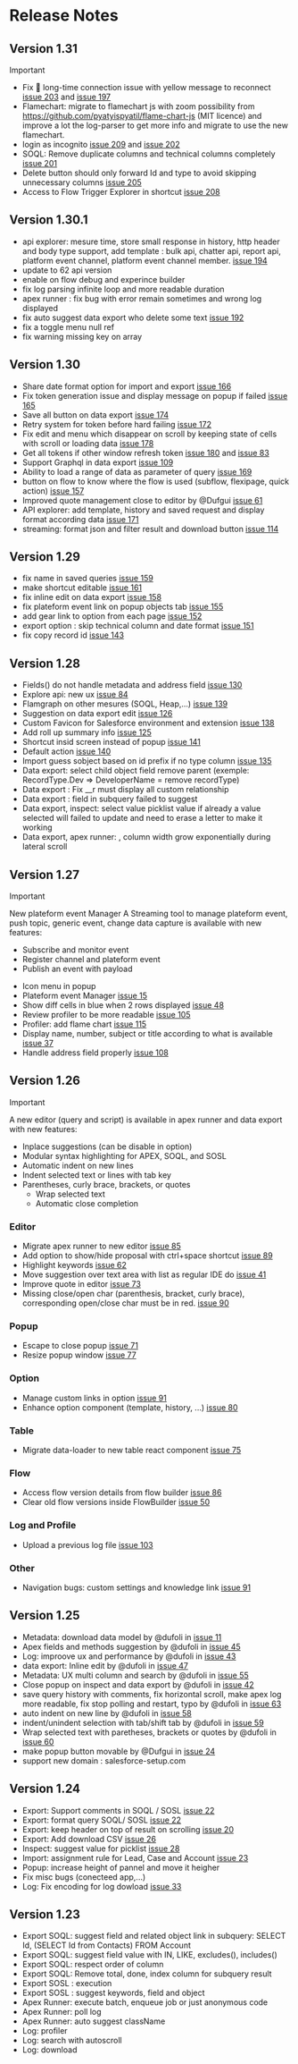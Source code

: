# Release Notes

## Version 1.31
> [!IMPORTANT]
- Fix :bug: long-time connection issue with yellow message to reconnect [issue 203](https://github.com/dufoli/Salesforce-Inspector-Advanced/issues/203) and [issue 197](https://github.com/dufoli/Salesforce-Inspector-Advanced/issues/197)
- Flamechart: migrate to flamechart js with zoom possibility from https://github.com/pyatyispyatil/flame-chart-js (MIT licence) and improve a lot the log-parser to get more info and migrate to use the new flamechart.
- login as incognito [issue 209](https://github.com/dufoli/Salesforce-Inspector-Advanced/issues/209) and [issue 202](https://github.com/dufoli/Salesforce-Inspector-Advanced/issues/202)
- SOQL: Remove duplicate columns and technical columns completely [issue 201](https://github.com/dufoli/Salesforce-Inspector-Advanced/issues/201)
- Delete button should only forward Id and type to avoid skipping unnecessary columns [issue 205](https://github.com/dufoli/Salesforce-Inspector-Advanced/issues/205)
- Access to Flow Trigger Explorer in shortcut [issue 208](https://github.com/dufoli/Salesforce-Inspector-Advanced/issues/208)

## Version 1.30.1
- api explorer: mesure time, store small response in history, http header and body type support, add template : bulk api, chatter api, report api, platform event channel, platform event channel member. [issue 194](https://github.com/dufoli/Salesforce-Inspector-Advanced/issues/194)
- update to 62 api version
- enable on flow debug and experince builder
- fix log parsing infinite loop and more readable duration
- apex runner : fix bug with error remain sometimes and wrong log displayed
- fix auto suggest data export who delete some text [issue 192](https://github.com/dufoli/Salesforce-Inspector-Advanced/issues/192)
- fix a toggle menu null ref
- fix warning missing key on array

## Version 1.30
- Share date format option for import and export [issue 166](https://github.com/dufoli/Salesforce-Inspector-Advanced/issues/166)
- Fix token generation issue and display message on popup if failed [issue 165](https://github.com/dufoli/Salesforce-Inspector-Advanced/issues/165)
- Save all button on data export [issue 174](https://github.com/dufoli/Salesforce-Inspector-Advanced/issues/174)
- Retry system for token before hard failing [issue 172](https://github.com/dufoli/Salesforce-Inspector-Advanced/issues/172)
- Fix edit and menu which disappear on scroll by keeping state of cells with scroll or loading data [issue 178](https://github.com/dufoli/Salesforce-Inspector-Advanced/issues/178)
- Get all tokens if other window refresh token [issue 180](https://github.com/dufoli/Salesforce-Inspector-Advanced/issues/180) and [issue 83](https://github.com/dufoli/Salesforce-Inspector-Advanced/issues/83)
- Support Graphql in data export [issue 109](https://github.com/dufoli/Salesforce-Inspector-Advanced/issues/109)
- Ability to load a range of data as parameter of query [issue 169](https://github.com/dufoli/Salesforce-Inspector-Advanced/issues/169)
- button on flow to know where the flow is used (subflow, flexipage, quick action) [issue 157](https://github.com/dufoli/Salesforce-Inspector-Advanced/issues/157)
- Improved quote management close to editor by @Dufgui [issue 61](https://github.com/dufoli/Salesforce-Inspector-Advanced/issues/61)
- API explorer: add template, history and saved request and display format according data [issue 171](https://github.com/dufoli/Salesforce-Inspector-Advanced/issues/171)
- streaming: format json and filter result and download button [issue 114](https://github.com/dufoli/Salesforce-Inspector-Advanced/issues/114)

## Version 1.29
- fix name in saved queries [issue 159](https://github.com/dufoli/Salesforce-Inspector-Advanced/issues/159)
- make shortcut editable [issue 161](https://github.com/dufoli/Salesforce-Inspector-Advanced/issues/161)
- fix inline edit on data export [issue 158](https://github.com/dufoli/Salesforce-Inspector-Advanced/issues/158)
- fix plateform event link on popup objects tab [issue 155](https://github.com/dufoli/Salesforce-Inspector-Advanced/issues/155)
- add gear link to option from each page [issue 152](https://github.com/dufoli/Salesforce-Inspector-Advanced/issues/152)
- export option : skip technical column and date format [issue 151](https://github.com/dufoli/Salesforce-Inspector-Advanced/issues/151)
- fix copy record id [issue 143](https://github.com/dufoli/Salesforce-Inspector-Advanced/issues/143)


## Version 1.28

- Fields() do not handle metadata and address field [issue 130](https://github.com/dufoli/Salesforce-Inspector-Advanced/pull/130)
- Explore api: new ux  [issue 84](https://github.com/dufoli/Salesforce-Inspector-Advanced/pull/84)
- Flamgraph on other mesures (SOQL, Heap,...) [issue 139](https://github.com/dufoli/Salesforce-Inspector-Advanced/pull/139)
- Suggestion on data export edit [issue 126](https://github.com/dufoli/Salesforce-Inspector-Advanced/pull/126)
- Custom Favicon for Salesforce environment and extension [issue 138](https://github.com/dufoli/Salesforce-Inspector-Advanced/pull/138)
- Add roll up summary info [issue 125](https://github.com/dufoli/Salesforce-Inspector-Advanced/pull/125)
- Shortcut insid screen instead of popup [issue 141](https://github.com/dufoli/Salesforce-Inspector-Advanced/pull/141)
- Default action [issue 140](https://github.com/dufoli/Salesforce-Inspector-Advanced/pull/140)
- Import guess sobject based on id prefix if no type column [issue 135](https://github.com/dufoli/Salesforce-Inspector-Advanced/pull/135)
- Data export: select child object field remove parent (exemple: RecordType.Dev => DeveloperName = remove recordType)
- Data export : Fix __r must display all custom relationship
- Data export : field in subquery failed to suggest
- Data export, inspect: select value picklist value if already a value selected will failed to update and need to erase a letter to make it working
- Data export, apex runner: , column width grow exponentially during lateral scroll


## Version 1.27

> [!IMPORTANT]
> New plateform event Manager
> A Streaming tool to manage plateform event, push topic, generic event, change data capture is available with new features:
> - Subscribe and monitor event
> - Register channel and plateform event
> - Publish an event with payload

- Icon menu in popup
- Plateform event Manager [issue 15](https://github.com/dufoli/Salesforce-Inspector-Advanced/issues/15)
- Show diff cells in blue when 2 rows displayed [issue 48](https://github.com/dufoli/Salesforce-Inspector-Advanced/issues/48)
- Review profiler to be more readable [issue 105](https://github.com/dufoli/Salesforce-Inspector-Advanced/issues/105)
- Profiler: add flame chart [issue 115](https://github.com/dufoli/Salesforce-Inspector-Advanced/issues/115)
- Display name, number, subject or title according to what is available [issue 37](https://github.com/dufoli/Salesforce-Inspector-Advanced/issues/37)
- Handle address field properly [issue 108](https://github.com/dufoli/Salesforce-Inspector-Advanced/issues/108)

## Version 1.26

> [!IMPORTANT]
> A new editor (query and script) is available in apex runner and data export with new features:
> - Inplace suggestions (can be disable in option)
> - Modular syntax highlighting for APEX, SOQL, and SOSL
> - Automatic indent on new lines
> - Indent selected text or lines with tab key
> - Parentheses, curly brace, brackets, or quotes
>   - Wrap selected text
>   - Automatic close completion


### Editor

- Migrate apex runner to new editor [issue 85](https://github.com/dufoli/Salesforce-Inspector-Advanced/issues/85)
- Add option to show/hide proposal with ctrl+space shortcut [issue 89](https://github.com/dufoli/Salesforce-Inspector-Advanced/issues/89)
- Highlight keywords [issue 62](https://github.com/dufoli/Salesforce-Inspector-Advanced/issues/62)
- Move suggestion over text area with list as regular IDE do [issue 41](https://github.com/dufoli/Salesforce-Inspector-Advanced/issues/41)
- Improve quote in editor [issue 73](https://github.com/dufoli/Salesforce-Inspector-Advanced/issues/73)
- Missing close/open char (parenthesis, bracket, curly brace), corresponding open/close char must be in red. [issue 90](https://github.com/dufoli/Salesforce-Inspector-Advanced/issues/90)

### Popup

- Escape to close popup [issue 71](https://github.com/dufoli/Salesforce-Inspector-Advanced/issues/71)
- Resize popup window [issue 77](https://github.com/dufoli/Salesforce-Inspector-Advanced/issues/77)


### Option

- Manage custom links in option [issue 91](https://github.com/dufoli/Salesforce-Inspector-Advanced/issues/91)
- Enhance option component (template, history, ...) [issue 80](https://github.com/dufoli/Salesforce-Inspector-Advanced/issues/80)

### Table

- Migrate data-loader to new table react component [issue 75](https://github.com/dufoli/Salesforce-Inspector-Advanced/issues/75)

### Flow

- Access flow version details from flow builder [issue 86](https://github.com/dufoli/Salesforce-Inspector-Advanced/issues/86)
- Clear old flow versions inside FlowBuilder [issue 50](https://github.com/dufoli/Salesforce-Inspector-Advanced/issues/50)

### Log and Profile

- Upload a previous log file [issue 103](https://github.com/dufoli/Salesforce-Inspector-Advanced/issues/103)

### Other

- Navigation bugs: custom settings and knowledge link [issue 91](https://github.com/dufoli/Salesforce-Inspector-Advanced/issues/91)

## Version 1.25

- Metadata: download data model by @dufoli in [issue 11](https://github.com/dufoli/Salesforce-Inspector-Advanced/issues/11)
- Apex fields and methods suggestion by @dufoli in [issue 45](https://github.com/dufoli/Salesforce-Inspector-Advanced/issues/45)
- Log: improove ux and performance by @dufoli in [issue 43](https://github.com/dufoli/Salesforce-Inspector-Advanced/issues/43)
- data export: Inline edit by @dufoli in [issue 47](https://github.com/dufoli/Salesforce-Inspector-Advanced/issues/47)
- Metadata: UX multi column and search  by @dufoli in [issue 55](https://github.com/dufoli/Salesforce-Inspector-Advanced/issues/55)
- Close popup on inspect and data export by @dufoli in [issue 42](https://github.com/dufoli/Salesforce-Inspector-Advanced/issues/42)
- save query history with comments, fix horizontal scroll, make apex log more readable, fix stop polling and restart, typo by @dufoli in [issue 63](https://github.com/dufoli/Salesforce-Inspector-Advanced/issues/63)
- auto indent on new line by @dufoli in [issue 58](https://github.com/dufoli/Salesforce-Inspector-Advanced/issues/58)
- indent/unindent selection with tab/shift tab by @dufoli in [issue 59](https://github.com/dufoli/Salesforce-Inspector-Advanced/issues/59)
- Wrap selected text with paretheses, brackets or quotes by @dufoli in [issue 60](https://github.com/dufoli/Salesforce-Inspector-Advanced/issues/60)
- make popup button movable by @Dufgui in [issue 24](https://github.com/dufoli/Salesforce-Inspector-Advanced/issues/24)
- support new domain : salesforce-setup.com

## Version 1.24

- Export: Support comments in SOQL / SOSL [issue 22](https://github.com/dufoli/Salesforce-Inspector-Advanced/issues/12)
- Export: format query SOQL/ SOSL [issue 22](https://github.com/dufoli/Salesforce-Inspector-Advanced/issues/12)
- Export: keep header on top of result on scrolling [issue 20](https://github.com/dufoli/Salesforce-Inspector-Advanced/issues/20)
- Export: Add download CSV [issue 26](https://github.com/dufoli/Salesforce-Inspector-Advanced/issues/26)
- Inspect: suggest value for picklist [issue 28](https://github.com/dufoli/Salesforce-Inspector-Advanced/issues/28)
- Import: assignment rule for Lead, Case and Account [issue 23](https://github.com/dufoli/Salesforce-Inspector-Advanced/issues/23)
- Popup: increase height of pannel and move it heigher
- Fix misc bugs (conecteed app,...)
- Log: Fix encoding for log dowload [issue 33](https://github.com/dufoli/Salesforce-Inspector-Advanced/issues/33)

## Version 1.23

- Export SOQL: suggest field and related object link in subquery: SELECT Id, (SELECT Id from Contacts) FROM Account
- Export SOQL: suggest field value with IN, LIKE, excludes(), includes()
- Export SOQL: respect order of column
- Export SOQL: Remove total, done, index column for subquery result 
- Export SOSL : execution
- Export SOSL : suggest keywords, field and object
- Apex Runner: execute batch, enqueue job or just anonymous code
- Apex Runner: poll log
- Apex Runner: auto suggest className
- Log: profiler
- Log: search with autoscroll
- Log: download
